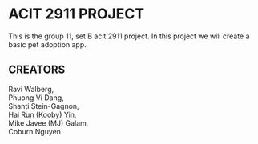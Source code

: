 # ACIT 2911 PROJECT
This is the group 11, set B acit 2911 project.
In this project we will create a basic pet adoption app.

## CREATORS

Ravi Walberg,
<br />Phuong Vi Dang,
<br />Shanti Stein-Gagnon,
<br />Hai Run (Kooby) Yin,
<br />Mike Javee (MJ) Galam,
<br />Coburn Nguyen
